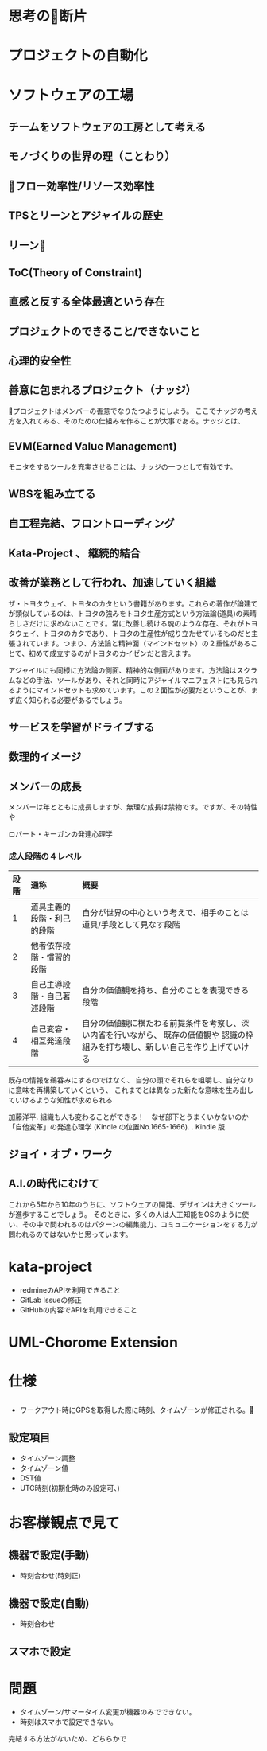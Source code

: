 # 思考の断片

# プロジェクトの自動化


# ソフトウェアの工場
## チームをソフトウェアの工房として考える

## モノづくりの世界の理（ことわり）


## フロー効率性/リソース効率性


## TPSとリーンとアジャイルの歴史



## リーン




## ToC(Theory of Constraint)


## 直感と反する全体最適という存在



## プロジェクトのできること/できないこと

## 心理的安全性


## 善意に包まれるプロジェクト（ナッジ）

プロジェクトはメンバーの善意でなりたつようにしよう。
ここでナッジの考え方を入れてみる、そのための仕組みを作ることが大事である。ナッジとは、


## EVM(Earned Value Management)

モニタをするツールを充実させることは、ナッジの一つとして有効です。




## WBSを組み立てる


## 自工程完結、フロントローディング


## Kata-Project 、 継続的結合




## 改善が業務として行われ、加速していく組織

ザ・トヨタウェイ、トヨタのカタという書籍があります。これらの著作が論建てが類似しているのは、トヨタの強みをトヨタ生産方式という方法論(道具)の素晴らしさだけに求めないことです。常に改善し続ける魂のような存在、それがトヨタウェイ、トヨタのカタであり、トヨタの生産性が成り立たせているものだと主張されています。つまり、方法論と精神面（マインドセット）の２重性があることで、初めて成立するのがトヨタのカイゼンだと言えます。

アジャイルにも同様に方法論の側面、精神的な側面があります。方法論はスクラムなどの手法、ツールがあり、それと同時にアジャイルマニフェストにも見られるようにマインドセットも求めています。この２面性が必要だということが、まず広く知られる必要があるでしょう。


## サービスを学習がドライブする


## 数理的イメージ




## メンバーの成長

メンバーは年とともに成長しますが、無理な成長は禁物です。ですが、その特性や

ロバート・キーガンの発達心理学

### 成人段階の４レベル

| 段階 | 通称 | 概要 |
|:--|:--|:--|
|1|道具主義的段階・利己的段階|自分が世界の中心という考えで、相手のことは道具/手段として見なす段階|
|2|他者依存段階・慣習的段階||
|3|自己主導段階・自己著述段階|自分の価値観を持ち、自分のことを表現できる段階|
|4|自己変容・相互発達段階|自分の価値観に横たわる前提条件を考察し、深い内省を行いながら、 既存の価値観や 認識の枠組みを打ち壊し、新しい自己を作り上げていける|

既存の情報を鵜呑みにするのではなく、 自分の頭でそれらを咀嚼し、自分なりに意味を再構築していくという、 これまでとは異なった新たな意味を生み出していけるような知性が求められる

加藤洋平. 組織も人も変わることができる！　なぜ部下とうまくいかないのか　「自他変革」の発達心理学 (Kindle の位置No.1665-1666).  . Kindle 版. 


## ジョイ・オブ・ワーク



## A.I.の時代にむけて

これから5年から10年のうちに、ソフトウェアの開発、デザインは大きくツールが進歩することでしょう。
そのときに、多くの人は人工知能をOSのように使い、その中で問われるのはパターンの編集能力、コミュニケーションをする力が問われるのではないかと思っています。





# kata-project
* redmineのAPIを利用できること
* GitLab Issueの修正
* GitHubの内容でAPIを利用できること

# UML-Chorome Extension


# 仕様

## 
* ワークアウト時にGPSを取得した際に時刻、タイムゾーンが修正される。

## 設定項目
* タイムゾーン調整
* タイムゾーン値
* DST値
* UTC時刻(初期化時のみ設定可、)

# お客様観点で見て
## 機器で設定(手動)
- 時刻合わせ(時刻正)

## 機器で設定(自動)
- 時刻合わせ


## スマホで設定




# 問題
* タイムゾーン/サマータイム変更が機器のみでできない。
* 時刻はスマホで設定できない。

完結する方法がないため、どちらかで



